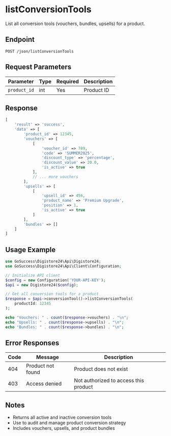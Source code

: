 # listConversionTools

List all conversion tools (vouchers, bundles, upsells) for a product.

## Endpoint

```
POST /json/listConversionTools
```

## Request Parameters

| Parameter | Type | Required | Description |
|-----------|------|----------|-------------|
| `product_id` | int | Yes | Product ID |

## Response

```php
[
    'result' => 'success',
    'data' => [
        'product_id' => 12345,
        'vouchers' => [
            [
                'voucher_id' => 789,
                'code' => 'SUMMER2025',
                'discount_type' => 'percentage',
                'discount_value' => 20.0,
                'is_active' => true
            ],
            // ... more vouchers
        ],
        'upsells' => [
            [
                'upsell_id' => 456,
                'product_name' => 'Premium Upgrade',
                'position' => 1,
                'is_active' => true
            ]
        ],
        'bundles' => []
    ]
]
```

## Usage Example

```php
use GoSuccess\Digistore24\Api\Digistore24;
use GoSuccess\Digistore24\Api\Client\Configuration;

// Initialize API client
$config = new Configuration('YOUR-API-KEY');
$api = new Digistore24($config);

// Get all conversion tools for a product
$response = $api->conversionTool()->listConversionTools(
    productId: 12345
);

echo "Vouchers: " . count($response->vouchers) . "\n";
echo "Upsells: " . count($response->upsells) . "\n";
echo "Bundles: " . count($response->bundles) . "\n";
```

## Error Responses

| Code | Message | Description |
|------|---------|-------------|
| 404 | Product not found | Product does not exist |
| 403 | Access denied | Not authorized to access this product |

## Notes

- Returns all active and inactive conversion tools
- Use to audit and manage product conversion strategy
- Includes vouchers, upsells, and product bundles
